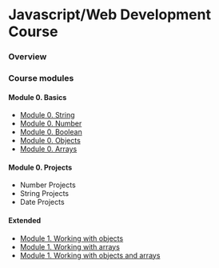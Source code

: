 # Javascript/Web Development Course
### Overview


### Course modules 
#### Module 0. Basics
- [Module 0. String](string.md/)
- [Module 0. Number](number.md/)
- [Module 0. Boolean](boolean.md/)
- [Module 0. Objects](objects.md/)
- [Module 0. Arrays](arrays.md/)

#### Module 0. Projects
- Number Projects
- String Projects
- Date Projects


#### Extended
- [Module 1. Working with objects](working-with-objects.md/)
- [Module 1. Working with arrays](working-with-arrays.md/)
- [Module 1. Working with objects and arrays](working-with-objects-and-arrays.md/)
   
    
